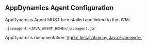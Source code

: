 ## AppDynamics Agent Configuration
AppDynamics Agent MUST be installed and linked to the JVM:

```
-javaagent:<JAVA_AGENT_HOME>/javaagent.jar
```

AppDynamics documentation: [Agent Installation by Java Framework](https://docs.appdynamics.com/appd/21.x/21.12/en/application-monitoring/install-app-server-agents/java-agent/install-the-java-agent/agent-installation-by-java-framework)
